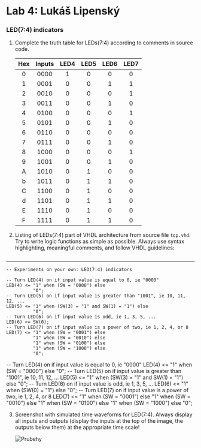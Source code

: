 # Lab 4: Lukáš Lipenský

### LED(7:4) indicators

1. Complete the truth table for LEDs(7:4) according to comments in source code.

   | **Hex** | **Inputs** | **LED4** | **LED5** | **LED6** | **LED7** |
   | :-: | :-: | :-: | :-: | :-: | :-: |
   | 0 | 0000 | 1 | 0 | 0 | 0 |
   | 1 | 0001 | 0 | 0 | 1 | 1 |
   | 2 | 0010 | 0 | 0 | 0 | 1 |
   | 3 | 0011 | 0 | 0 | 1 | 0 |
   | 4 | 0100 | 0 | 0 | 0 | 1 |
   | 5 | 0101 | 0 | 0 | 1 | 0 |
   | 6 | 0110 | 0 | 0 | 0 | 0 |
   | 7 | 0111 | 0 | 0 | 1 | 0 |
   | 8 | 1000 | 0 | 0 | 0 | 1 |
   | 9 | 1001 | 0 | 0 | 1 | 0 |
   | A | 1010 | 0 | 1 | 0 | 0 |
   | b | 1011 | 0 | 1 | 1 | 0 |
   | C | 1100 | 0 | 1 | 0 | 0 |
   | d | 1101 | 0 | 1 | 1 | 0 |
   | E | 1110 | 0 | 1 | 0 | 0 |
   | F | 1111 | 0 | 1 | 1 | 0 |

2. Listing of LEDs(7:4) part of VHDL architecture from source file `top.vhd`. Try to write logic functions as simple as possible. Always use syntax highlighting, meaningful comments, and follow VHDL guidelines:

   ```vhdl
--------------------------------------------------------------------
    -- Experiments on your own: LED(7:4) indicators

    -- Turn LED(4) on if input value is equal to 0, ie "0000"
    LED(4) <= "1" when (SW = "0000") else
              "0";
    -- Turn LED(5) on if input value is greater than "1001", ie 10, 11, 12, ...
    LED(5) <= "1" when (SW(3) = "1" and SW(1) = "1") else
              "0";
    -- Turn LED(6) on if input value is odd, ie 1, 3, 5, ...
    LED(6) <= SW(0);
    -- Turn LED(7) on if input value is a power of two, ie 1, 2, 4, or 8
    LED(7) <= "1" when (SW = "0001") else
              "1" when (SW = "0010") else
              "1" when (SW = "0100") else
              "1" when (SW = "1000") else
              "0";


 -- Turn LED(4) on if input value is equal to 0, ie "0000"
 LED(4) <= "1" when (SW = "0000") else
           "0";
 -- Turn LED(5) on if input value is greater than "1001", ie 10, 11, 12, ...
 LED(5) <= "1" when (SW(3) = "1" and SW(1) = "1") else
           "0";
 -- Turn LED(6) on if input value is odd, ie 1, 3, 5, ...
 LED(6) <= "1" when (SW(0) = "1") else
           "0";
 -- Turn LED(7) on if input value is a power of two, ie 1, 2, 4, or 8
 LED(7) <= "1" when (SW = "0001") else
           "1" when (SW = "0010") else
           "1" when (SW = "0100") else
           "1" when (SW = "1000") else
           "0";

3. Screenshot with simulated time waveforms for LED(7:4). Always display all inputs and outputs (display the inputs at the top of the image, the outputs below them) at the appropriate time scale!

   ![Prubehy](prubehyy.png)
